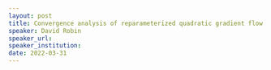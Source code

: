 ```yaml
---
layout: post
title: Convergence analysis of reparameterized quadratic gradient flow
speaker: David Robin
speaker_url: 
speaker_institution: 
date: 2022-03-31
---
```

